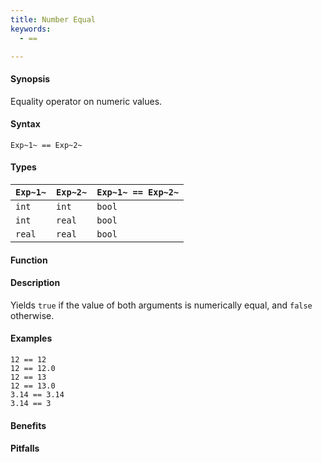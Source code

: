 ```yaml
---
title: Number Equal
keywords:
  - ==

---
```


#### Synopsis

Equality operator on numeric values.

#### Syntax

`Exp~1~ == Exp~2~`

#### Types


| `Exp~1~`  |  `Exp~2~` | `Exp~1~ == Exp~2~`   |
| --- | --- | --- |
| `int`      |  `int`     | `bool`                 |
| `int`      |  `real`    | `bool`                 |
| `real`     |  `real`    | `bool`                 |


#### Function

#### Description

Yields `true` if the value of both arguments is numerically equal, and `false` otherwise.

#### Examples

```rascal-shell
12 == 12
12 == 12.0
12 == 13
12 == 13.0
3.14 == 3.14
3.14 == 3
```

#### Benefits

#### Pitfalls

